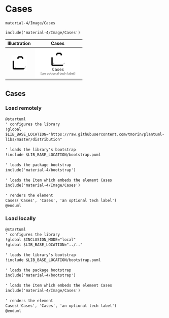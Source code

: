 # Cases


```text
material-4/Image/Cases
```

```text
include('material-4/Image/Cases')
```



| Illustration | Cases |
| :---: | :---: |
| ![illustration for Illustration](../../material-4/Image/Cases.png) | ![illustration for Cases](../../material-4/Image/Cases.Local.png) |




## Cases

### Load remotely
```plantuml
@startuml
' configures the library
!global $LIB_BASE_LOCATION="https://raw.githubusercontent.com/tmorin/plantuml-libs/master/distribution"

' loads the library's bootstrap
!include $LIB_BASE_LOCATION/bootstrap.puml

' loads the package bootstrap
include('material-4/bootstrap')

' loads the Item which embeds the element Cases
include('material-4/Image/Cases')

' renders the element
Cases('Cases', 'Cases', 'an optional tech label')
@enduml
```

### Load locally
```plantuml
@startuml
' configures the library
!global $INCLUSION_MODE="local"
!global $LIB_BASE_LOCATION="../.."

' loads the library's bootstrap
!include $LIB_BASE_LOCATION/bootstrap.puml

' loads the package bootstrap
include('material-4/bootstrap')

' loads the Item which embeds the element Cases
include('material-4/Image/Cases')

' renders the element
Cases('Cases', 'Cases', 'an optional tech label')
@enduml
```

